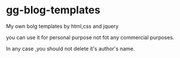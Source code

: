 gg-blog-templates
=================

My own bolg templates by html,css and jquery

you can use it for personal purpose not fot any commercial purposes.

In any case ,you should not delete it's author's name.

